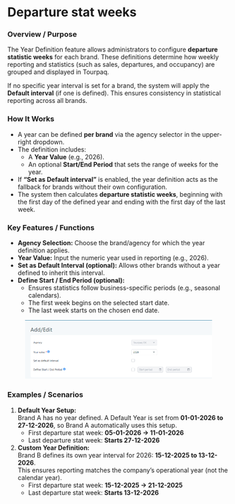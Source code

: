 # Departure stat weeks

### **Overview / Purpose**

The Year Definition feature allows administrators to configure **departure statistic weeks** for each brand. These definitions determine how weekly reporting and statistics (such as sales, departures, and occupancy) are grouped and displayed in Tourpaq.

If no specific year interval is set for a brand, the system will apply the **Default interval** (if one is defined). This ensures consistency in statistical reporting across all brands.

### **How It Works**

* A year can be defined **per brand** via the agency selector in the upper-right dropdown.
* The definition includes:
  * A **Year Value** (e.g., 2026).
  * An optional **Start/End Period** that sets the range of weeks for the year.
* If **“Set as Default interval”** is enabled, the year definition acts as the fallback for brands without their own configuration.
* The system then calculates **departure statistic weeks**, beginning with the first day of the defined year and ending with the first day of the last week.

### **Key Features / Functions**

* **Agency Selection:** Choose the brand/agency for which the year definition applies.
* **Year Value:** Input the numeric year used in reporting (e.g., 2026).
* **Set as Default Interval (optional):** Allows other brands without a year defined to inherit this interval.
* **Define Start / End Period (optional):**
  * Ensures statistics follow business-specific periods (e.g., seasonal calendars).
  * The first week begins on the selected start date.
  * The last week starts on the chosen end date.

<figure><img src="../.gitbook/assets/image (3) (1) (1) (1) (1) (1) (1) (1) (1) (2).png" alt=""><figcaption></figcaption></figure>

### **Examples / Scenarios**

1. **Default Year Setup:**\
   Brand A has no year defined. A Default Year is set from **01-01-2026 to 27-12-2026**, so Brand A automatically uses this setup.
   * First departure stat week: **05-01-2026 → 11-01-2026**
   * Last departure stat week: **Starts 27-12-2026**
2. **Custom Year Definition:**\
   Brand B defines its own year interval for 2026: **15-12-2025 to 13-12-2026**.\
   This ensures reporting matches the company’s operational year (not the calendar year).
   * First departure stat week: **15-12-2025 → 21-12-2025**
   * Last departure stat week: **Starts 13-12-2026**

